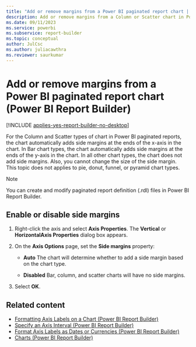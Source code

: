 ```yaml
---
title: "Add or remove margins from a Power BI paginated report chart | Microsoft Docs"
description: Add or remove margins from a Column or Scatter chart in Power BI Report Builder. Improves the readability or appearance of Power BI paginated reports. 
ms.date: 09/11/2023
ms.service: powerbi
ms.subservice: report-builder
ms.topic: conceptual
author: JulCsc
ms.author: juliacawthra
ms.reviewer: saurkumar
---
```

# Add or remove margins from a Power BI paginated report chart (Power BI Report Builder)

[!INCLUDE [applies-yes-report-builder-no-desktop](../../includes/applies-yes-report-builder-no-desktop.md)]

For the Column and Scatter types of chart in Power BI paginated reports, the chart automatically adds side margins at the ends of the x-axis in the chart. In Bar chart types, the chart automatically adds side margins at the ends of the y-axis in the chart. In all other chart types, the chart does not add side margins. Also, you cannot change the size of the side margin.  
This topic does not applies to pie, donut, funnel, or pyramid chart types.  

> [!NOTE]  
>  You can create and modify paginated report definition (.rdl) files in Power BI Report Builder.
 
## Enable or disable side margins  

1.  Right-click the axis and select **Axis Properties**. The **Vertical** or **HorizontalAxis Properties** dialog box appears.  
  
1.  On the **Axis Options** page, set the **Side margins** property:  
  
    -   **Auto** The chart will determine whether to add a side margin based on the chart type.  
  
    -   **Disabled** Bar, column, and scatter charts will have no side margins.  
  
1.  Select **OK**.

## Related content

- [Formatting Axis Labels on a Chart &#40;Power BI Report Builder&#41;](../../paginated-reports/report-design/visualizations/format-axis-labels-chart-report-builder.md)   
- [Specify an Axis Interval &#40;Power BI Report Builder&#41;](../../paginated-reports/report-design/visualizations/specify-axis-interval-report-builder.md)   
- [Format Axis Labels as Dates or Currencies &#40;Power BI Report Builder&#41;](../../paginated-reports/report-design/visualizations/format-axis-labels-dates-currencies-report-builder.md)   
- [Charts &#40;Power BI Report Builder&#41;](../../paginated-reports/report-design/visualizations/charts-report-builder.md)  
  
